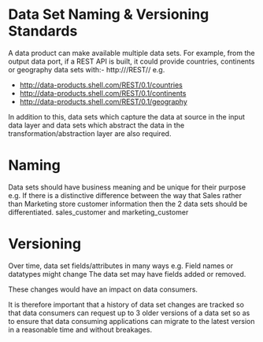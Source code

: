 # Data Set Naming & Versioning Standards

A data product can make available multiple data sets. For example, from the output data port, if a REST API is built, it could provide countries, continents or geography data sets with:-
http://<hostname>/REST/<version>/<object>
e.g. 
* http://data-products.shell.com/REST/0.1/countries
* http://data-products.shell.com/REST/0.1/continents
* http://data-products.shell.com/REST/0.1/geography

In addition to this, data sets which capture the data at source in the input data layer and data sets which abstract the data in the transformation/abstraction layer are also required.

# Naming
Data sets should have business meaning and be unique for their purpose
e.g. If there is a distinctive difference between the way that Sales rather than Marketing store customer information then the 2 data sets should be differentiated. sales_customer and marketing_customer

# Versioning
Over time, data set fields/attributes in many ways 
e.g. Field names or datatypes might change
The data set may have fields added or removed.

These changes would have an impact on data consumers. 

It is therefore important that a history of data set changes are tracked so that data consumers can request up to 3 older versions of a data set so as to ensure that data consuming applications can migrate to the latest version in a reasonable time and without breakages.
